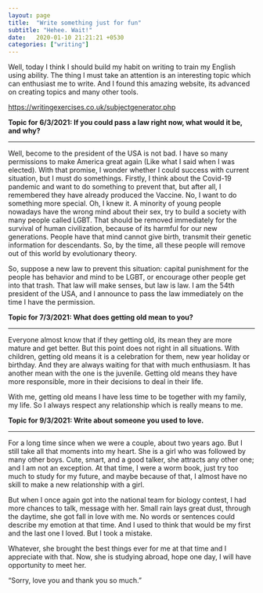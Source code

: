 ```yaml
---
layout: page
title:  "Write something just for fun"
subtitle: "Hehee. Wait!"
date:   2020-01-10 21:21:21 +0530
categories: ["writing"]
---
```


Well, today I think I should build my habit on writing to train my English using ability. The thing I must take an attention is an interesting topic which can enthusiast me to write. And I found this amazing website, its advanced on creating topics and many other tools.

https://writingexercises.co.uk/subjectgenerator.php



**Topic for 6/3/2021: If you could pass a law right now, what would it be, and why?**

*******************************

Well, become to the president of the USA is not bad. I have so many permissions to make America great again (Like what I said when I was elected). With that promise, I wonder whether I could success with current situation, but I must do somethings. Firstly, I think about the Covid-19 pandemic and want to do something to prevent that, but after all, I remembered they have already produced the Vaccine. No, I want to do something more special. Oh, I knew it. A minority of young people nowadays have the wrong mind about their sex, try to build a society with many people called LGBT. That should be removed immediately for the survival of human civilization, because of its harmful for our new generations. People have that mind cannot give birth, transmit their genetic information for descendants. So, by the time, all these people will remove out of this world by evolutionary theory. 

So, suppose a new law to prevent this situation: capital punishment for the people has behavior and mind to be LGBT, or encourage other people get into that trash. That law will make senses, but law is law. I am the 54th president of the USA, and I announce to pass the law immediately on the time I have the permission.



**Topic for 7/3/2021: What does getting old mean to you?**

*******************************

Everyone almost know that if they getting old, its mean they are more mature and get better. But this point does not right in all situations. With children, getting old means it is a celebration for them, new year holiday or birthday. And they are always waiting for that with much enthusiasm. It has another mean with the one is the juvenile. Getting old means they have more responsible, more   in their decisions to deal in their life.

With me, getting old means I have less time to be together with my family, my life. So I always respect any relationship which is really means to me. 



**Topic for 9/3/2021: Write about someone you used to love.**

*******************************

For a long time since when we were a couple, about two years ago. But I still take all that moments into my heart. She is a girl who was followed by many other boys. Cute, smart, and a good talker, she attracts any other one; and I am not an exception. At that time, I were a worm book, just try too much to study for my future, and maybe because of that, I almost have no skill to make a new relationship with a girl. 

But when I once again got into the national team for biology contest, I had more chances to talk, message with her. Small rain lays great dust, through the daytime, she got fall in love with me. No words or sentences could describe my emotion at that time. And I used to think that would be my first and the last one I loved. But I took a mistake. 

Whatever, she brought the best things ever for me at that time and I appreciate with that. Now, she is studying abroad, hope one day, I will have opportunity to meet her. 

“Sorry, love you and thank you so much.”


